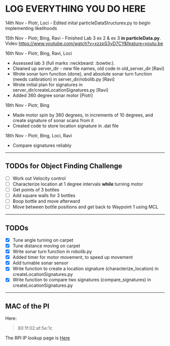 # LOG EVERYTHING YOU DO HERE

14th Nov - Piotr, Loci - Edited inital particleDataStructures.py to begin implementing likelihoods

15th Nov - Piotr, Bing, Ravi - Finished Lab 3 ex 2 & ex 3 **in particleData.py**. Video https://www.youtube.com/watch?v=xzzpS3yD7CY&feature=youtu.be

16th Nov - Piotr, Bing, Ravi, Loci
+ Assessed lab 3 (full marks :neckbeard: :bowtie:).
+ Cleaned up server_dir - new file names, old code in old_server_dir [Ravi]
+ Wrote sonar turn function (done), and absolute sonar turn function (needs calibration) in server_dir/robolib.py [Ravi]
+ Wrote initial plan for signatures in server_dir/createLocationSignatures.py [Ravi] 
+ Added 360 degree sonar motor [Piotr]

18th Nov - Piotr, Bing
+ Made motor spin by 360 degrees, in increments of 10 degrees, and create signature of sonar scans from it
+ Created code to store location signature in .dat file

18th Nov - Piotr, Bing, Loci, Ravi
+ Compare signatures reliably

--------------------------------------------

## TODOs for Object Finding Challenge
- [ ] Work out Velocity control
- [ ] Characterize location at 1 degree intervals **while** turning motor
- [ ] Get points of 3 bottles
- [ ] Add square walls for 3 bottles
- [ ] Boop bottle and move afterward
- [ ] Move between bottle positions and get back to Waypoint 1 using MCL
--------------------------------------------

## TODOs
- [X] Tune angle turning on carpet
- [X] Tune distance moving on carpet
- [X] Write sonar turn function in robolib.py 
- [X] Added timer for motor movement, to speed up movement  
- [X] Add turnable sonar sensor
- [X] Write function to create a location signature (characterize_location) in createLocationSignatures.py
- [X] Write function to compare two signatures (compare_signatures) in createLocationSignatures.py

<!-- - [ ] Tune **small** angle (roughly 10 degrees) tuning on carpet -->


--------------------------------------------

## MAC of the PI
Here:

> 80:1f:02:af:5e:1c 

The RPI IP lookup page is [Here](https://www.doc.ic.ac.uk/~jrj07/robotics/index.cgi)















<!---
# Quick references

Some important specs that we have

### Front of the robot
Front is always where the two wheels and most of the electronics sit

### Motor pins
Looking at the robot from above, the
LEFT motor is: PORT A
RIGHT motor is: PORT D



## Some interesting code we have

### Log plotter
In the 5.2 folder, we have a python file ```plot_log.py```
Usage:
```
python plot_log.py LOGNAME MOTORNO
```

# Baby Steps

## PID tuning

### P value
```Step size: 100
From 100 to 800
minPWM = 18.0```

|Motor |Error square  |Proportional |
|------|-------------:|------------:|
|0     |0.392         |700          |
|1     |0.318         |700          |

Period of Oscillation (P_u), for Motor 0 = 0.25425


LEFT MOTOR: KP = KU = 760, start = 61.1539, stop = 62.9988, cycles = 8, PU = 0.2306 seconds

New KP = 456 (0.6 * KU)
KI = 3954 (2KP/PU)
KD = 13.1 (KP*PU / 8)

RIGHT MOTOR: KP = KU = 740, start = 165.485, stop = 168.448, cycles = 13, PU = 0.2279 seconds

New KP = 444 (0.6 * KU)
KI = 3896 (2KP/PU)
KD = 12.6 (KP*PU / 8)

KI values are way too high, adjust downwards.

### 5.4 Drive in a square
|Measurement|X      |Y      |
|-----------|-------|-------|
|1          |-0.4   |-0.8   |
|2          |-0.4   |-0.8   |
|3          |0.6    |0.55   |
|4          |0.6    |0.30   |
|5          |0.6    |0.00   |
|6          |0.6    |0.00   |
|7          |0.6    |-0.35  |
|8          |0.3    |0.00   |
|9          |0.9    |0.00   |
|10         |0.45   |-0.25  |

Based on these measurements, we have calculated the following covariance matrix. For the method of calculations, please see ```Lab1_5_4_Cov_Matrix.ods```


![alt text](https://github.com/balassaloci/Robotics-lab/raw/master/images/5_4_cov_matrix.png "Covariance matrix")
-->


